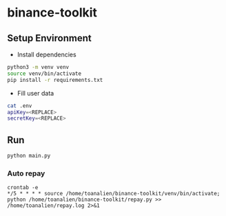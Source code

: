 # binance-toolkit

## Setup Environment

- Install dependencies

```bash
python3 -m venv venv
source venv/bin/activate
pip install -r requirements.txt
```

- Fill user data

```bash
cat .env
apiKey=<REPLACE>
secretKey=<REPLACE>
```

## Run

```bash
python main.py
```

### Auto repay

```
crontab -e
*/5 * * * * source /home/toanalien/binance-toolkit/venv/bin/activate; python /home/toanalien/binance-toolkit/repay.py >> /home/toanalien/repay.log 2>&1
```
